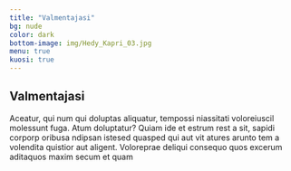 ```yaml
---
title: "Valmentajasi"
bg: nude
color: dark
bottom-image: img/Hedy_Kapri_03.jpg
menu: true
kuosi: true
---
```


## Valmentajasi

Aceatur, qui num qui doluptas aliquatur, tempossi niassitati voloreiuscil molessunt
fuga. Atum doluptatur? Quiam ide et estrum rest a sit, sapidi corporp oribusa ndipsan
istesed quasped qui aut vit atures arunto tem a volendita quistior aut aligent.
Voloreprae deliqui consequo quos excerum aditaquos maxim secum et quam

